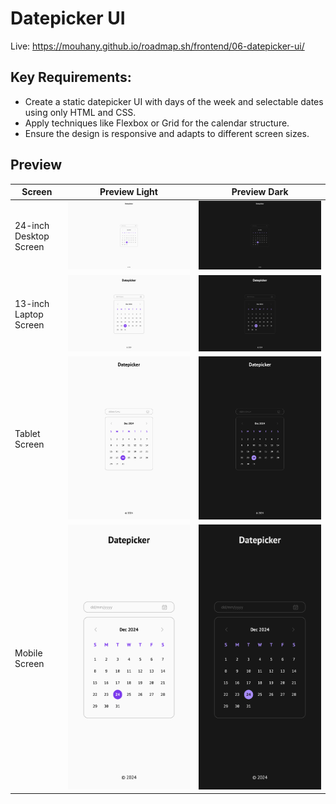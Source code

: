 # Datepicker UI

Live: https://mouhany.github.io/roadmap.sh/frontend/06-datepicker-ui/

## Key Requirements:

- Create a static datepicker UI with days of the week and selectable dates using only HTML and CSS.
- Apply techniques like Flexbox or Grid for the calendar structure.
- Ensure the design is responsive and adapts to different screen sizes.

## Preview

| Screen                 | Preview Light                                   | Preview Dark                                  |
| ---------------------- | ----------------------------------------------- | --------------------------------------------- |
| 24-inch Desktop Screen | ![Desktop Light](./preview/06-light-desktop.png) | ![Desktop Dark](./preview/06-dark-desktop.png) |
| 13-inch Laptop Screen  | ![Laptop Light](./preview/06-light-laptop.png)   | ![Laptop Dark](./preview/06-dark-laptop.png)   |
| Tablet Screen          | ![Tablet Light](./preview/06-light-tablet.png)   | ![Tablet Dark](./preview/06-dark-tablet.png)   |
| Mobile Screen          | ![Mobile Light](./preview/06-light-mobile.png)   | ![Mobile Dark](./preview/06-dark-mobile.png)   |
